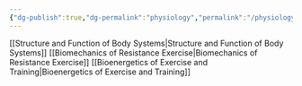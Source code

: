 ```yaml
---
{"dg-publish":true,"dg-permalink":"physiology","permalink":"/physiology/"}
---
```


[[Structure and Function of Body Systems\|Structure and Function of Body Systems]]
[[Biomechanics of Resistance Exercise\|Biomechanics of Resistance Exercise]]
[[Bioenergetics of Exercise and Training\|Bioenergetics of Exercise and Training]]